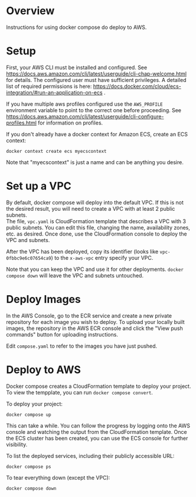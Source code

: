 # Overview

Instructions for using docker compose do deploy to AWS.

# Setup

First, your AWS CLI must be installed and configured. See https://docs.aws.amazon.com/cli/latest/userguide/cli-chap-welcome.html for details.  The configured user must have sufficient privileges.  A detailed list of required permissions is here: https://docs.docker.com/cloud/ecs-integration/#run-an-application-on-ecs .

If you have multiple aws profiles configured use the `AWS_PROFILE` environment variable
to point to the correct one before proceeding.  See https://docs.aws.amazon.com/cli/latest/userguide/cli-configure-profiles.html for information on profiles.

If you don't already have a docker context for Amazon ECS, create an ECS context:

```
docker context create ecs myecscontext
```

Note that "myecscontext" is just a name and can be anything you desire.

# Set up a VPC

By default, docker compose will deploy into the default VPC.  If this is not 
the desired result, you will need to create a VPC with at least 2 public subnets.  
The file, `vpc.yaml` is  CloudFormation template that describes a VPC with 3 public 
subnets.  You can edit this file, changing the name, availability zones, etc. as 
desired.  Once done, use the CloudFormation console to deploy the VPC and subnets.

After the VPC has been deployed, copy its identifier (looks like `vpc-0fbbc9e6c07654ca9`)
to the `x-aws-vpc` entry specify your VPC.

Note that you can keep the VPC and use it for other deployments.  `docker compose down`
will leave the VPC and subnets untouched.

# Deploy Images

In the AWS Console, go to the ECR service and create a new private repository for 
each image you wish to deploy.  To upload your locally built images, the repository 
in the AWS ECR console and click the "View push commands" button for uploading 
instructions.

Edit `compose.yaml` to refer to the images you have just pushed.

# Deploy to AWS

Docker compose creates a CloudFormation template to deploy your project.  To view the 
tempplate, you can run `docker compose convert`.

To deploy your project:

```
docker compose up
```

This can take a while.  You can follow the progress by logging onto the AWS
console and watching the output from the CloudFormation template.  Once the ECS 
cluster has been created, you can use the ECS console for further visibility.

To list the deployed services, including their publicly accessible URL:

```
docker compose ps
```

To tear everything down (except the VPC):

```
docker compose down
```









